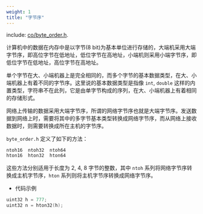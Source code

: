 ```yaml
---
weight: 1
title: "字节序"
---
```


include: [co/byte_order.h](https://github.com/idealvin/coost/blob/master/include/co/byte_order.h).


计算机中的数据在内存中是以字节(8 bit)为基本单位进行存储的，大端机采用大端字节序，即高位字节在低地址，低位字节在高地址，小端机则采用小端字节序，即低位字节在低地址，高位字节在高地址。


单个字节在大、小端机器上是完全相同的，而多个字节的基本数据类型，在大、小端机器上有着不同的字节序。这里说的基本数据类型是指像 `int`, `double` 这样的内置类型，字符串不在此列，它是由单字节构成的序列，在大、小端机器上有着相同的存储形式。

网络上传输的数据采用大端字节序，所谓的网络字节序也就是大端字节序。发送数据到网络上时，需要将其中的多字节基本类型转换成网络字节序，而从网络上接收数据时，则需要转换成所在主机的字节序。


`byte_order.h` 定义了如下的方法：

```cpp
ntoh16  ntoh32  ntoh64
hton16  hton32  hton64
```

这些方法分别适用于长度为 2, 4, 8 字节的整数，其中 `ntoh` 系列将网络字节序转换成主机字节序，`hton` 系列则将主机字节序转换成网络字节序。


- 代码示例

```cpp
uint32 h = 777;
uint32 n = hton32(h);
```
